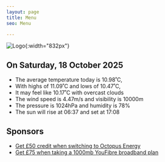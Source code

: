 ```yaml
---
layout: page
title: Menu
seo: Menu

---
```


![Logo](/images/logo.jpg){:width="832px"}

<!-- weather_marker starts -->
## On Saturday, 18 October 2025

- The average temperature today is 10.98˚C,
- With highs of 11.09˚C and lows of 10.47˚C,
- It may feel like 10.17˚C with overcast clouds
- The wind speed is 4.47m/s and visibility is 10000m
- The pressure is 1024hPa and humidity is 78%
- The sun will rise at 06:37 and set at 17:08

<!-- weather_marker ends -->

## Sponsors

- [Get £50 credit when switching to Octopus Energy](https://bit.ly/3oD1nnS)
- [Get £75 when taking a 1000mb YouFibre broadband plan](https://aklam.io/91zWhU?)
